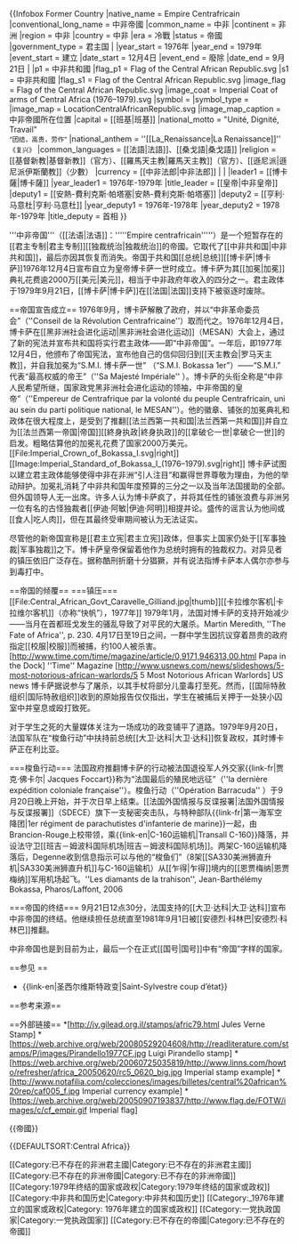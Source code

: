 {{Infobox Former Country
|native_name            = Empire Centrafricain
|conventional_long_name = 中非帝國
|common_name            = 中非
|continent              = 非洲
|region                 = 中非
|country                = 中非
|era                    = 冷戰
|status                 = 帝國
|government_type        = 君主国
|<!--- 興亡, 事件, 年代與日期 --->
|year_start             = 1976年
|year_end               = 1979年
|event_start            = 建立
|date_start             = 12月4日
|event_end              = 廢除
|date_end               = 9月21日
|<!--- 前任和繼任政治實體 --->
|p1                     = 中非共和國
|flag_p1                = Flag of the Central African Republic.svg
|s1                     = 中非共和國
|flag_s1                = Flag of the Central African Republic.svg
|image_flag             = Flag of the Central African Republic.svg
|image_coat             = Imperial Coat of arms of Central Africa (1976–1979).svg
|symbol                 =
|symbol_type            =
|image_map              = LocationCentralAfricanRepublic.svg
|image_map_caption      = 中非帝國所在位置
|capital                = [[班基|班基]]
|national_motto         = "Unité, Dignité, Travail"<br/><small>“团结，高贵，劳作”</small>
|national_anthem        = ''[[La_Renaissance|La Renaissance]]''<br/><small>《复兴》</small>
|common_languages       = [[法語|法語]]、[[桑戈語|桑戈語]]
|religion               = [[基督新教|基督新教]]（官方）、[[羅馬天主教|羅馬天主教]]（官方）、[[遜尼派|遜尼派伊斯蘭教]]（少數）
|currency               = [[中非法郎|中非法郎]]
|
|<!--- 國家領導人 --->
|leader1                = [[博卡薩|博卡薩]]
|year_leader1           = 1976年-1979年
|title_leader           = [[皇帝|中非皇帝]]
|deputy1                = [[安熱-費利克斯·帕塔塞|安熱-費利克斯·帕塔塞]]
|deputy2                = [[亨利·马意杜|亨利·马意杜]]
|year_deputy1           = 1976年-1978年
|year_deputy2           = 1978年-1979年
|title_deputy           = 首相
}}

'''中非帝国'''（[[法语|法语]]：'''''Empire centrafricain'''''）是一个短暂存在的[[君主专制|君主专制]][[独裁统治|独裁统治]]的帝國。它取代了[[中非共和国|中非共和国]]，最后亦因其恢复而消失。帝国于共和国[[总统|总统]][[博卡萨|博卡萨]]1976年12月4日宣布自立为皇帝博卡萨一世时成立。博卡萨为其[[加冕|加冕]]典礼花费逾2000万[[美元|美元]]，相当于中非政府年收入的四分之一。君主政体于1979年9月21日，[[博卡萨|博卡萨]]在[[法国|法国]]支持下被驱逐时废除。

==帝国宣告成立==
1976年9月，博卡萨解散了政府，并以“中非革命委员会”（''Conseil de la Révolution Centrafricaine''）取而代之。1976年12月4日，博卡萨在[[黑非洲社会进化运动|黑非洲社会进化运动]]（MESAN）大会上，通过了新的宪法并宣布共和国将实行君主政体——即“中非帝国”。一年后，即1977年12月4日，他颁布了帝国宪法，宣布他自己的信仰回归到[[天主教会|罗马天主教]]，并自我加冕为“S.M.I. 博卡萨一世” （“S.M.I. Bokassa 1er”）——“S.M.I.” 代表“最高权威的帝王”（''Sa Majesté Impériale'' ）。博卡萨的头衔全称是“中非人民希望所继，国家政党黑非洲社会进化运动的领袖，中非帝国的皇帝”（''Empereur de Centrafrique par la volonté du peuple Centrafricain, uni au sein du parti politique national, le MESAN''）。他的徽章、铺张的加冕典礼和政体在很大程度上，是受到了推翻[[法兰西第一共和国|法兰西第一共和国]]并自立为[[法兰西第一帝国|帝国]][[終身执政|終身执政]]的[[拿破仑一世|拿破仑一世]]的启发。粗略估算他的加冕礼花费了国家2000万美元。
[[File:Imperial_Crown_of_Bokassa_I.svg|right]]
[[Image:Imperial_Standard_of_Bokassa_I_(1976–1979).svg|right]]
博卡萨试图以建立君主政体能够使得中非在非洲“引人注目”和赢得世界尊敬为理由，为他的举动辩护。加冕礼消耗了中非共和国年度预算的三分之一以及当年法国援助的全部。但外国领导人无一出席。许多人认为博卡萨疯了，并将其任性的铺张浪费与非洲另一位有名的古怪独裁者[[伊迪·阿敏|伊迪·阿明]]相提并论。盛传的谣言认为他间或[[食人|吃人肉]]，但在其最终受审期间被认为无法证实。

尽管他的新帝国宣称是[[君主立宪|君主立宪]]政体，但事实上国家仍处于[[军事独裁|军事独裁]]之下。博卡萨皇帝保留着他作为总统时拥有的独裁权力。对异见者的镇压依旧广泛存在。据称酷刑折磨十分猖獗，并有说法指博卡萨本人偶尔亦参与到毒打中。

==帝国的倾覆==
===镇压===
[[File:Central_African_Govt_Caravelle_Gilliand.jpg|thumb]][[卡拉维尔客机|卡拉维尔客机]]（亦称“快帆”），1977年]]
1979年1月，法国对博卡萨的支持开始减少——当月在首都班戈发生的骚乱导致了对平民的大屠杀。<ref>Martin Meredith, ''The Fate of Africa'', p. 230.</ref> 4月17日至19日之间，一群中学生因抗议穿着昂贵的政府指定[[校服|校服]]而被捕，约100人被杀害。<ref>[http://www.time.com/time/magazine/article/0,9171,946313,00.html Papa in the Dock] ''Time'' Magazine</ref><ref>
[http://www.usnews.com/news/slideshows/5-most-notorious-african-warlords/5 5 Most Notorious African Warlords] US news</ref> 博卡萨据说参与了屠杀，以其手杖将部分儿童毒打至死。然而，[[国际特赦组织|国际特赦组织]]收到的原始报告仅仅指出，学生在被捕后关押于一处狭小囚室中并窒息或殴打致死。

对于学生之死的大量媒体关注为一场成功的政变铺平了道路。1979年9月20日，法国军队在“梭鱼行动”中扶持前总统[[大卫·达科|大卫·达科]]恢复政权，其时博卡萨正在利比亚。

===梭鱼行动===
法国政府推翻博卡萨的行动被法国退役军人外交家{{link-fr|贾克·佛卡尔| Jacques Foccart}}称为“法国最后的殖民地远征”（''la dernière expédition coloniale française''）。梭鱼行动（''Opération Barracuda'' ）于9月20日晚上开始，并于次日早上结束。[[法国外国情报与反谍报署|法国外国情报与反谍报署]]（SDECE）旗下一支秘密突击队，与特种部队{{link-fr|第一海军空降团|1er régiment de parachutistes d'infanterie de marine}}一起，由Brancion-Rouge上校带领，乘{{link-en|C-160运输机|Transall C-160}}降落，并设法守卫[[班吉－姆波科国际机场|班吉－姆波科国际机场]]。两架C-160运输机降落后，Degenne收到信息指示可以与他的“梭鱼们”（8架[[SA330美洲狮直升机|SA330美洲狮直升机]]与C-160运输机）从[[乍得|乍得]]境内的[[恩贾梅纳|恩贾梅纳]]军用机场起飞。<ref>''Les diamants de la trahison'', Jean-Barthélémy Bokassa, Pharos/Laffont, 2006</ref>

===帝国的终结===
9月21日12点30分，法国支持的[[大卫·达科|大卫·达科]]宣布中非帝国的终结。他继续担任总统直至1981年9月1日被[[安德烈·科林巴|安德烈·科林巴]]推翻。

中非帝国也是到目前为止，最后一个在正式[[国号|国号]]中有“帝国”字样的国家。

==参见 ==
* {{link-en|圣西尔维斯特政变|Saint-Sylvestre coup d’état}}

==参考来源==
<references/>

==外部链接==
*[http://jv.gilead.org.il/stamps/afric79.html Jules Verne Stamp]
*[https://web.archive.org/web/20080529204608/http://readliterature.com/stamps/P/images/Pirandello1977CF.jpg Luigi Pirandello stamp]
*[https://web.archive.org/web/20060725035819/http://www.linns.com/howto/refresher/africa_20050620/rc5_0620_big.jpg Imperial stamp example]
*[http://www.notafilia.com/colecciones/images/billetes/central%20african%20rep/caf005_f.jpg Imperial currency example]
*[https://web.archive.org/web/20050907193837/http://www.flag.de/FOTW/images/c/cf_empir.gif Imperial flag]

{{帝國}}

{{DEFAULTSORT:Central Africa}}

[[Category:已不存在的非洲君主國|Category:已不存在的非洲君主國]]
[[Category:已不存在的非洲帝國|Category:已不存在的非洲帝國]]
[[Category:1979年终结的国家或政权|Category:1979年终结的国家或政权]]
[[Category:中非共和国历史|Category:中非共和国历史]]
[[Category:_1976年建立的国家或政权|Category: 1976年建立的国家或政权]]
[[Category:一党执政国家|Category:一党执政国家]]
[[Category:已不存在的帝國|Category:已不存在的帝國]]